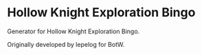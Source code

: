 # Hollow Knight Exploration Bingo

Generator for Hollow Knight Exploration Bingo.

Originally developed by lepelog for BotW.